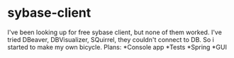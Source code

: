 # sybase-client
I've been looking up for free sybase client, but none of them worked. 
I've tried DBeaver, DBVisualizer, SQuirrel, they couldn't connect to DB. So i started to make my own bicycle.
Plans:
*Console app
*Tests
*Spring
*GUI
